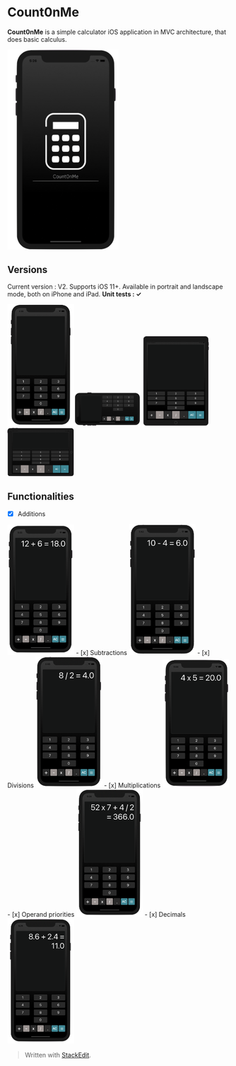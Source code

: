 # Count0nMe

**Count0nMe** is a simple calculator iOS application in MVC architecture, that does basic calculus.

<img src="Images/Launchscreen.png" width="50%" height="50%"/> 

## Versions

Current version : V2.
Supports iOS 11+. 
Available in portrait and landscape mode, both on iPhone and iPad.
**Unit tests : ✓**

<img src="Images/iPhonePortrait.png" width="30%" height="30%"/><img src="Images/iPhoneLandscape.png" width="30%" height="30%"/>
<img src="Images/iPadPortrait.png" width="30%" height="30%"/><img src="Images/iPadLandscape.png" width="30%" height="30%"/>

## Functionalities

- [x] Additions
<img src="Images/Addition.png" width="30%" height="30%"/>
- [x] Subtractions
<img src="Images/Substraction.png" width="30%" height="30%"/>
- [x] Divisions
<img src="Images/Division.png" width="30%" height="30%"/>
- [x] Multiplications
<img src="Images/Multiplication.png" width="30%" height="30%"/>
- [x] Operand priorities
<img src="Images/Priority.png" width="30%" height="30%"/>
- [x] Decimals
<img src="Images/Decimal.png" width="30%" height="30%"/>



> Written with [StackEdit](https://stackedit.io/).
